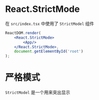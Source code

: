 # React.StrictMode

在 `src/index.tsx` 中使用了 `StrictModel` 组件

```jsx
ReactDOM.render(
    <React.StrictMode>
        <App/>
    </React.StrictMode>,
    document.getElementById('root')
);
```

# 严格模式

`StrictModel`  是一个用来突出显示

